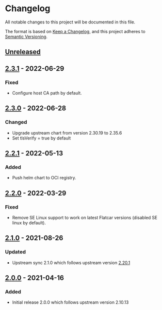 # Changelog

All notable changes to this project will be documented in this file.

The format is based on [Keep a Changelog](https://keepachangelog.com/en/1.0.0/),
and this project adheres to [Semantic Versioning](https://semver.org/spec/v2.0.0.html).

## [Unreleased]

## [2.3.1] - 2022-06-29

### Fixed

- Configure host CA path by default.

## [2.3.0] - 2022-06-28

### Changed

- Upgrade upstream chart from version 2.30.19 to 2.35.6
- Set tlsVerify = true by default


## [2.2.1] - 2022-05-13

### Added

- Push helm chart to OCI registry.

## [2.2.0] - 2022-03-29

### Fixed

- Remove SE Linux support to work on latest Flatcar versions (disabled SE linux by default).

## [2.1.0] - 2021-08-26

### Updated

- Upstream sync 2.1.0 which follows upstream version [2.20.1](https://github.com/giantswarm/datadog-app/blob/master/helm/datadog/CHANGELOG.md)

## [2.0.0] - 2021-04-16

### Added

- Initial release 2.0.0 which follows upstream version 2.10.13

[Unreleased]: https://github.com/giantswarm/datadog-app/compare/v2.3.1...HEAD
[2.3.1]: https://github.com/giantswarm/datadog-app/compare/v2.3.0...v2.3.1
[2.3.0]: https://github.com/giantswarm/datadog-app/compare/v2.2.1...v2.3.0
[2.2.1]: https://github.com/giantswarm/datadog-app/compare/v2.2.0...v2.2.1
[2.2.0]: https://github.com/giantswarm/datadog-app/compare/v2.1.0...v2.2.0
[2.1.0]: https://github.com/giantswarm/datadog-app/compare/v2.0.0...v2.1.0
[2.0.0]: https://github.com/giantswarm/datadog-app/releases/tag/v2.0.0
